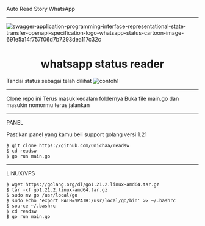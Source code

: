 Auto Read Story WhatsApp
___
![swagger-application-programming-interface-representational-state-transfer-openapi-specification-logo-whatsapp-status-cartoon-image-691e5a14f757f06d7b7293dea117c32c](https://github.com/Onichaa/readsw/blob/main/swagger-application-programming-interface-representational-state-transfer-openapi-specification-logo-whatsapp-status-cartoon-image-691e5a14f757f06d7b7293dea117c32c.png)
<h1 align="center">whatsapp status reader</h1>

Tandai status sebagai telah dilihat
![contoh1](https://github.com/Onichaa/readsw/blob/main/IMG-20220808-WA0227.jpg)

___
Clone repo ini
Terus masuk kedalam foldernya
Buka file main.go dan masukin nomormu
terus jalankan

___
PANEL

Pastikan panel yang kamu beli support golang versi 1.21

```
$ git clone https://github.com/Onichaa/readsw
$ cd readsw
$ go run main.go
```
___
LINUX/VPS

```
$ wget https://golang.org/dl/go1.21.2.linux-amd64.tar.gz
$ tar -xf go1.21.2.linux-amd64.tar.gz
$ sudo mv go /usr/local/go
$ sudo echo 'export PATH=$PATH:/usr/local/go/bin' >> ~/.bashrc
$ source ~/.bashrc
$ cd readsw
$ go run main.go
```



